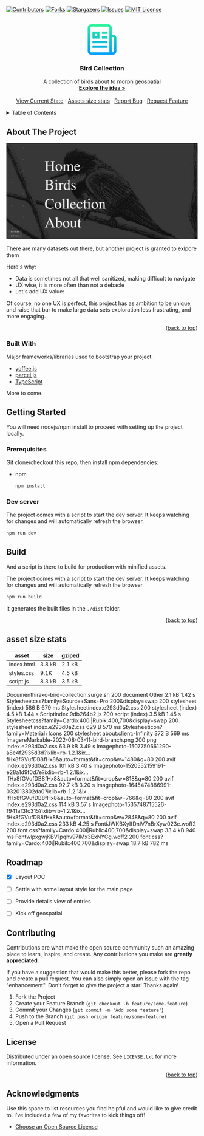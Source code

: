 <a name="readme-top"></a>



<!-- PROJECT SHIELDS -->
[![Contributors][contributors-shield]][contributors-url]
[![Forks][forks-shield]][forks-url]
[![Stargazers][stars-shield]][stars-url]
[![Issues][issues-shield]][issues-url]
[![MIT License][license-shield]][license-url]



<!-- PROJECT LOGO -->
<br />
<div align="center">
  <img src="images/logo.png" alt="Logo" width="80" height="80">

  <h3 align="center">Bird Collection</h3>

  <p align="center">
    A collection of birds about to morph geospatial
    <br />
    <a href="https://github.com/hirako2000/hirako-bird-collection/#about-the-project"><strong>Explore the idea »</strong></a>
    <br />
    <br />
    <a href="https://hirako-bird-collection.surge.sh">View Current State</a>
    ·
    <a href="https://github.com/hirako2000/hirako-bird-collection/#asset-size-stats">Assets size stats</a>
    ·
    <a href="https://github.com/hirako2000/hirako-bird-collection/issues">Report Bug</a>
    ·
    <a href="https://github.com/hirako2000/hirako-bird-collection/issues">Request Feature</a>
  </p>
</div>



<!-- TABLE OF CONTENTS -->
<details>
  <summary>Table of Contents</summary>
  <ol>
    <li>
      <a href="#about-the-project">idea</a>
      <ul>
        <li><a href="#built-with">Built With</a></li>
      </ul>
    </li>
    <li>
      <a href="#getting-started">Getting Started</a>
      <ul>
        <li><a href="#prerequisites">Prerequisites</a></li>
        <li><a href="#installation">Installation</a></li>
      </ul>
    </li>
    <li><a href="#usage">Usage</a></li>
    <li><a href="#roadmap">Roadmap</a></li>
    <li><a href="#contributing">Contributing</a></li>
    <li><a href="#license">License</a></li>
    <li><a href="#contact">Contact</a></li>
    <li><a href="#acknowledgments">Acknowledgments</a></li>
  </ol>
</details>



<!-- ABOUT THE PROJECT -->
## About The Project

[![Product Name Screen Shot][product-screenshot]](https://hirako-bird-collection.surge.sh)

There are many datasets out there, but another project is granted to exlpore them

Here's why:
* Data is sometimes not all that well sanitized, making difficult to navigate
* UX wise, it is more often than not a debacle
* Let's add UX value:

Of course, no one UX is perfect,  this project has as ambition to be unique, and raise that bar to make large data sets exploration less frustrating, and more engaging.

<p align="right">(<a href="#readme-top">back to top</a>)</p>

### Built With

Major frameworks/libraries used to bootstrap your project.

* [yoffee.js](https://yoffee.netlify.app)
* [parcel.js](https://parceljs.org/)
* [TypeScript](https://www.typescriptlang.org/)

More to come.

<!-- GETTING STARTED -->
## Getting Started

You will need nodejs/npm install to proceed with setting up the project locally.

### Prerequisites

Git clone/checkout this repo, then install npm dependencies:
* npm
  ```sh
  npm install
  ```

### Dev server

The project comes with a script to start the dev server. It keeps watching for changes and will automatically refresh the browser.

  ```sh
  npm run dev
  ```

<!-- USAGE EXAMPLES -->
## Build

And a script is there to build for production with minified assets.

The project comes with a script to start the dev server. It keeps watching for changes and will automatically refresh the browser.

  ```sh
  npm run build
  ```
  
  It generates the built files in the `./dist` folder.

<p align="right">(<a href="#readme-top">back to top</a>)</p>


## asset size stats

| asset      | size   | gziped |
| ---------- | ------ | ------ |
| index.html | 3.8 kB | 2.1 kB |
| styles.css | 9.1K   | 4.5 kB |
| script.js  | 8.3 kB | 3.5 kB |

Documenthirako-bird-collection.surge.sh	200	document	Other	2.1 kB	1.42 s	Stylesheetcss?family=Source+Sans+Pro:200&display=swap	200	stylesheet	(index)	586 B	679 ms	Stylesheetindex.e293d0a2.css	200	stylesheet	(index)	4.5 kB	1.44 s	Scriptindex.9db264b2.js	200	script	(index)	3.5 kB	1.45 s	Stylesheetcss?family=Cardo:400i|Rubik:400,700&display=swap	200	stylesheet	index.e293d0a2.css	629 B	570 ms	Stylesheeticon?family=Material+Icons	200	stylesheet	about:client:-Infinity	372 B	569 ms	ImagereMarkable-2022-08-03-11-bird-branch.png	200	png	index.e293d0a2.css	63.9 kB	3.49 s	Imagephoto-1507750661290-a8e4f2935d3d?ixlib=rb-1.2.1&ix…fHx8fGVufDB8fHx8&auto=format&fit=crop&w=1480&q=80	200	avif	index.e293d0a2.css	101 kB	3.40 s	Imagephoto-1520552159191-e28a1d9f0d7e?ixlib=rb-1.2.1&ix…lfHx8fGVufDB8fHx8&auto=format&fit=crop&w=818&q=80	200	avif	index.e293d0a2.css	92.7 kB	3.20 s	Imagephoto-1645474886991-032013802da0?ixlib=rb-1.2.1&ix…lfHx8fGVufDB8fHx8&auto=format&fit=crop&w=766&q=80	200	avif	index.e293d0a2.css	114 kB	3.57 s	Imagephoto-1535748715526-1941af3fc315?ixlib=rb-1.2.1&ix…fHx8fGVufDB8fHx8&auto=format&fit=crop&w=2848&q=80	200	avif	index.e293d0a2.css	233 kB	4.25 s	FontiJWKBXyIfDnIV7nBrXyw023e.woff2	200	font	css?family=Cardo:400i|Rubik:400,700&display=swap	33.4 kB	940 ms	FontwlpxgwjKBV1pqhv97IMx3ExNYCg.woff2	200	font	css?family=Cardo:400i|Rubik:400,700&display=swap	18.7 kB	782 ms		
<!-- ROADMAP -->
## Roadmap

- [x] Layout POC
- [ ] Settle with some layout style for the main page
- [ ] Provide details view of entries
- [ ] Kick off geospatial


<!-- CONTRIBUTING -->
## Contributing

Contributions are what make the open source community such an amazing place to learn, inspire, and create. Any contributions you make are **greatly appreciated**.

If you have a suggestion that would make this better, please fork the repo and create a pull request. You can also simply open an issue with the tag "enhancement".
Don't forget to give the project a star! Thanks again!

1. Fork the Project
2. Create your Feature Branch (`git checkout -b feature/some-feature`)
3. Commit your Changes (`git commit -m 'Add some feature'`)
4. Push to the Branch (`git push origin feature/some-feature`)
5. Open a Pull Request


<!-- LICENSE -->
## License

Distributed under an open source license. See `LICENSE.txt` for more information.

<p align="right">(<a href="#readme-top">back to top</a>)</p>



<!-- ACKNOWLEDGMENTS -->
## Acknowledgments

Use this space to list resources you find helpful and would like to give credit to. I've included a few of my favorites to kick things off!

* [Choose an Open Source License](https://choosealicense.com)


<!-- MARKDOWN LINKS & IMAGES -->
[contributors-shield]: https://img.shields.io/github/contributors/hirako2000/hirako-bird-collection.svg?style=for-the-badge
[contributors-url]: https://github.com/hirako2000/hirako-bird-collection/graphs/contributors
[forks-shield]: https://img.shields.io/github/forks/hirako2000/hirako-bird-collection.svg?style=for-the-badge
[forks-url]: https://github.com/hirako2000/hirako-bird-collection/network/members
[stars-shield]: https://img.shields.io/github/stars/hirako2000/hirako-bird-collection.svg?style=for-the-badge
[stars-url]: https://github.com/hirako2000/hirako-bird-collection/stargazers
[issues-shield]: https://img.shields.io/github/issues/hirako2000/hirako-bird-collection.svg?style=for-the-badge
[issues-url]: https://github.com/hirako2000/hirako-bird-collection/issues
[license-shield]: https://img.shields.io/github/license/hirako2000/hirako-bird-collection.svg?style=for-the-badge
[license-url]: https://github.com/hirako2000/hirako-bird-collection/blob/master/LICENSE.txt
[product-screenshot]: images/screenshot.png
